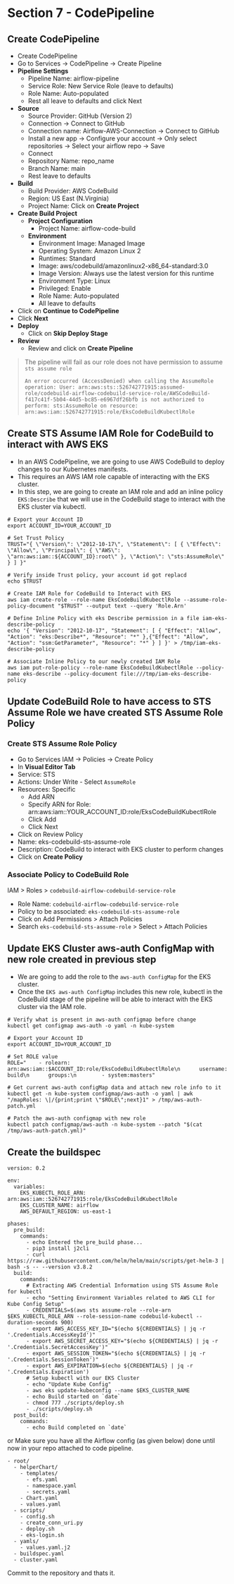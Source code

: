 # Section 7 - CodePipeline

## Create CodePipeline
- Create CodePipeline
- Go to Services -> CodePipeline -> Create Pipeline
- **Pipeline Settings**
  - Pipeline Name: airflow-pipeline
  - Service Role: New Service Role (leave to defaults)
  - Role Name: Auto-populated
  - Rest all leave to defaults and click Next
- **Source**
  - Source Provider: GitHub (Version 2)
  - Connection -> Connect to GitHub
  - Connection name: Airflow-AWS-Connection -> Connect to GitHub
  - Install a new app -> Configure your account -> Only select repositories -> Select your airflow repo -> Save
  - Connect
  - Repository Name: repo_name
  - Branch Name: main
  - Rest leave to defaults
- **Build**
  - Build Provider:  AWS CodeBuild
  - Region: US East (N.Virginia)  
  - Project Name:  Click on **Create Project**
- **Create Build Project**
  - **Project Configuration**
    - Project Name: airflow-code-build
  - **Environment**
    - Environment Image: Managed Image
    - Operating System: Amazon Linux 2
    - Runtimes: Standard
    - Image: aws/codebuild/amazonlinux2-x86_64-standard:3.0
    - Image Version: Always use the latest version for this runtime
    - Environment Type: Linux
    - Privileged: Enable
    - Role Name: Auto-populated
    - All leave to defaults 
- Click on **Continue to CodePipeline**
- Click **Next**
- **Deploy**
  - Click on **Skip Deploy Stage**
- **Review**
  - Review and click on **Create Pipeline**
> The pipeline will fail as our role does not have permission to assume `sts assume role`
>
>`An error occurred (AccessDenied) when calling the AssumeRole operation: User: arn:aws:sts::526742771915:assumed-role/codebuild-airflow-codebuild-service-role/AWSCodeBuild-f417c41f-5b04-44d5-bc85-e6967df26bfb is not authorized to perform: sts:AssumeRole on resource: arn:aws:iam::526742771915:role/EksCodeBuildKubectlRole`
## Create STS Assume IAM Role for CodeBuild to interact with AWS EKS
- In an AWS CodePipeline, we are going to use AWS CodeBuild to deploy changes to our Kubernetes manifests. 
- This requires an AWS IAM role capable of interacting with the EKS cluster.
- In this step, we are going to create an IAM role and add an inline policy `EKS:Describe` that we will use in the CodeBuild stage to interact with the EKS cluster via kubectl.
```
# Export your Account ID
export ACCOUNT_ID=YOUR_ACCOUNT_ID

# Set Trust Policy
TRUST="{ \"Version\": \"2012-10-17\", \"Statement\": [ { \"Effect\": \"Allow\", \"Principal\": { \"AWS\": \"arn:aws:iam::${ACCOUNT_ID}:root\" }, \"Action\": \"sts:AssumeRole\" } ] }"

# Verify inside Trust policy, your account id got replacd
echo $TRUST

# Create IAM Role for CodeBuild to Interact with EKS
aws iam create-role --role-name EksCodeBuildKubectlRole --assume-role-policy-document "$TRUST" --output text --query 'Role.Arn'

# Define Inline Policy with eks Describe permission in a file iam-eks-describe-policy
echo '{ "Version": "2012-10-17", "Statement": [ { "Effect": "Allow", "Action": "eks:Describe*", "Resource": "*" },{"Effect": "Allow", "Action": "ssm:GetParameter", "Resource": "*" } ] }' > /tmp/iam-eks-describe-policy

# Associate Inline Policy to our newly created IAM Role
aws iam put-role-policy --role-name EksCodeBuildKubectlRole --policy-name eks-describe --policy-document file:///tmp/iam-eks-describe-policy
```

## Update CodeBuild Role to have access to STS Assume Role we have created STS Assume Role Policy
### Create STS Assume Role Policy
- Go to Services IAM -> Policies -> Create Policy
- In **Visual Editor Tab**
- Service: STS
- Actions: Under Write - Select `AssumeRole`
- Resources: Specific
  - Add ARN
  - Specify ARN for Role: arn:aws:iam::YOUR_ACCOUNT_ID:role/EksCodeBuildKubectlRole
  - Click Add
  - Click Next
- Click on Review Policy  
- Name: eks-codebuild-sts-assume-role
- Description: CodeBuild to interact with EKS cluster to perform changes
- Click on **Create Policy**

### Associate Policy to CodeBuild Role
IAM > Roles > `codebuild-airflow-codebuild-service-role`
- Role Name: `codebuild-airflow-codebuild-service-role`
- Policy to be associated:  `eks-codebuild-sts-assume-role`
- Click on Add Permissions > Attach Policies
- Search `eks-codebuild-sts-assume-role` > Select > Attach Policies

## Update EKS Cluster aws-auth ConfigMap with new role created in previous step
- We are going to add the role to the `aws-auth ConfigMap` for the EKS cluster.
- Once the `EKS aws-auth ConfigMap` includes this new role, kubectl in the CodeBuild stage of the pipeline will be able to interact with the EKS cluster via the IAM role.
```
# Verify what is present in aws-auth configmap before change
kubectl get configmap aws-auth -o yaml -n kube-system

# Export your Account ID
export ACCOUNT_ID=YOUR_ACCOUNT_ID

# Set ROLE value
ROLE="    - rolearn: arn:aws:iam::$ACCOUNT_ID:role/EksCodeBuildKubectlRole\n      username: build\n      groups:\n        - system:masters"

# Get current aws-auth configMap data and attach new role info to it
kubectl get -n kube-system configmap/aws-auth -o yaml | awk "/mapRoles: \|/{print;print \"$ROLE\";next}1" > /tmp/aws-auth-patch.yml

# Patch the aws-auth configmap with new role
kubectl patch configmap/aws-auth -n kube-system --patch "$(cat /tmp/aws-auth-patch.yml)"
```


## Create the buildspec 
```
version: 0.2

env:
  variables:
    EKS_KUBECTL_ROLE_ARN: arn:aws:iam::526742771915:role/EksCodeBuildKubectlRole
    EKS_CLUSTER_NAME: airflow
    AWS_DEFAULT_REGION: us-east-1

phases:
  pre_build:
    commands:
      - echo Entered the pre_build phase...
      - pip3 install j2cli
      - curl https://raw.githubusercontent.com/helm/helm/main/scripts/get-helm-3 | bash -s -- --version v3.8.2
  build:
    commands:
      # Extracting AWS Credential Information using STS Assume Role for kubectl
      - echo "Setting Environment Variables related to AWS CLI for Kube Config Setup"          
      - CREDENTIALS=$(aws sts assume-role --role-arn $EKS_KUBECTL_ROLE_ARN --role-session-name codebuild-kubectl --duration-seconds 900)
      - export AWS_ACCESS_KEY_ID="$(echo ${CREDENTIALS} | jq -r '.Credentials.AccessKeyId')"
      - export AWS_SECRET_ACCESS_KEY="$(echo ${CREDENTIALS} | jq -r '.Credentials.SecretAccessKey')"
      - export AWS_SESSION_TOKEN="$(echo ${CREDENTIALS} | jq -r '.Credentials.SessionToken')"
      - export AWS_EXPIRATION=$(echo ${CREDENTIALS} | jq -r '.Credentials.Expiration')
      # Setup kubectl with our EKS Cluster              
      - echo "Update Kube Config"      
      - aws eks update-kubeconfig --name $EKS_CLUSTER_NAME
      - echo Build started on `date`
      - chmod 777 ./scripts/deploy.sh
      - ./scripts/deploy.sh
  post_build:
    commands:
      - echo Build completed on `date`
```
or 
Make sure you have all the Airflow config (as given below) done until now in your repo attached to code pipeline.
```
- root/
  - helperChart/
    - templates/
      - efs.yaml
      - namespace.yaml
      - secrets.yaml
    - Chart.yaml
    - values.yaml
  - scripts/
    - config.sh
    - create_conn_uri.py
    - deploy.sh
    - eks-login.sh
  - yamls/
    - values.yaml.j2
  - buildspec.yaml
  - cluster.yaml
```
Commit to the repository and thats it.